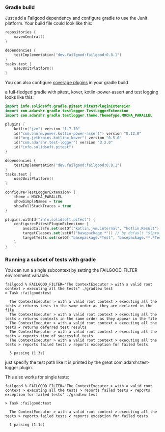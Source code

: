 ### Gradle build

Just add a Failgood dependency and configure gradle to use the Junit platform. Your build file could look like this:

```kotlin
repositories {
    mavenCentral()
}

dependencies {
    testImplementation("dev.failgood:failgood:0.8.1")
}
tasks.test {
    useJUnitPlatform()
}
```

You can also configure [coverage plugins](coverage.md) in your gradle build

a full-fledged gradle with pitest, kover, kotlin-power-assert and test logging looks like this:

```kotlin
import info.solidsoft.gradle.pitest.PitestPluginExtension
import com.adarshr.gradle.testlogger.TestLoggerExtension
import com.adarshr.gradle.testlogger.theme.ThemeType.MOCHA_PARALLEL

plugins {
    kotlin("jvm") version "1.7.10"
    id("com.bnorm.power.kotlin-power-assert") version "0.12.0"
    id("org.jetbrains.kotlinx.kover") version "0.5.0"
    id("com.adarshr.test-logger") version "3.2.0"
    id("info.solidsoft.pitest")
}

dependencies {
    testImplementation("dev.failgood:failgood:0.8.1")
}
tasks.test {
    useJUnitPlatform()
}

configure<TestLoggerExtension> {
    theme = MOCHA_PARALLEL
    showSimpleNames = true
    showFullStackTraces = true
}

plugins.withId("info.solidsoft.pitest") {
    configure<PitestPluginExtension> {
        avoidCallsTo.set(setOf("kotlin.jvm.internal", "kotlin.Result")) // filter out kotlin internal classes
        targetClasses.set(setOf("basepackage.*")) // by default "${project.group}.*"
        targetTests.set(setOf("basepackage.*Test", "basepackage.**.*Test"))
    }
}

```

### Running a subset of tests with gradle

You can run a single subcontext by setting the FAILGOOD_FILTER environment variable:
```
failgood % FAILGOOD_FILTER="The ContextExecutor > with a valid root context > executing all the tests" ./gradlew test
> Task :failgood:test

  The ContextExecutor > with a valid root context > executing all the tests ✔ returns tests in the same order as they are declared in the file
  The ContextExecutor > with a valid root context > executing all the tests ✔ returns contexts in the same order as they appear in the file
  The ContextExecutor > with a valid root context > executing all the tests ✔ returns deferred test results
  The ContextExecutor > with a valid root context > executing all the tests ✔ reports time of successful tests
  The ContextExecutor > with a valid root context > executing all the tests > reports failed tests ✔ reports exception for failed tests

  5 passing (1.3s)
```

just specify the test path like it is printed by the great com.adarshr.test-logger plugin.

This also works for single tests:

```
failgood % FAILGOOD_FILTER="The ContextExecutor > with a valid root context > executing all the tests > reports failed tests ✔ reports exception for failed tests" ./gradlew test

> Task :failgood:test

  The ContextExecutor > with a valid root context > executing all the tests > reports failed tests ✔ reports exception for failed tests

  1 passing (1.1s)
```
